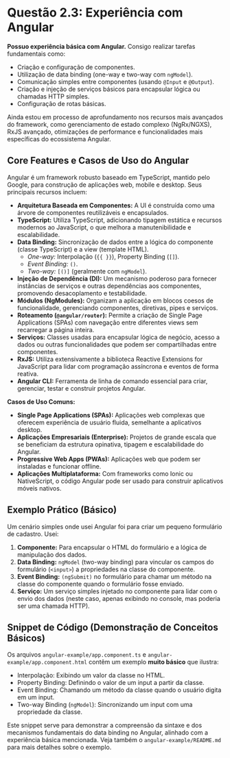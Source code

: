 # Questão 2.3: Experiência com Angular

**Possuo experiência básica com Angular.** Consigo realizar tarefas fundamentais como:

* Criação e configuração de componentes.
* Utilização de data binding (one-way e two-way com `ngModel`).
* Comunicação simples entre componentes (usando `@Input` e `@Output`).
* Criação e injeção de serviços básicos para encapsular lógica ou chamadas HTTP simples.
* Configuração de rotas básicas.

Ainda estou em processo de aprofundamento nos recursos mais avançados do framework, como gerenciamento de estado complexo (NgRx/NGXS), RxJS avançado, otimizações de performance e funcionalidades mais específicas do ecossistema Angular.

## Core Features e Casos de Uso do Angular

Angular é um framework robusto baseado em TypeScript, mantido pelo Google, para construção de aplicações web, mobile e desktop. Seus principais recursos incluem:

* **Arquitetura Baseada em Componentes:** A UI é construída como uma árvore de componentes reutilizáveis e encapsulados.
* **TypeScript:** Utiliza TypeScript, adicionando tipagem estática e recursos modernos ao JavaScript, o que melhora a manutenibilidade e escalabilidade.
* **Data Binding:** Sincronização de dados entre a lógica do componente (classe TypeScript) e a view (template HTML).
    * *One-way:* Interpolação (`{{ }}`), Property Binding (`[]`).
    * *Event Binding:* `()`.
    * *Two-way:* `[()]` (geralmente com `ngModel`).
* **Injeção de Dependência (DI):** Um mecanismo poderoso para fornecer instâncias de serviços e outras dependências aos componentes, promovendo desacoplamento e testabilidade.
* **Módulos (NgModules):** Organizam a aplicação em blocos coesos de funcionalidade, gerenciando componentes, diretivas, pipes e serviços.
* **Roteamento (`@angular/router`):** Permite a criação de Single Page Applications (SPAs) com navegação entre diferentes views sem recarregar a página inteira.
* **Serviços:** Classes usadas para encapsular lógica de negócio, acesso a dados ou outras funcionalidades que podem ser compartilhadas entre componentes.
* **RxJS:** Utiliza extensivamente a biblioteca Reactive Extensions for JavaScript para lidar com programação assíncrona e eventos de forma reativa.
* **Angular CLI:** Ferramenta de linha de comando essencial para criar, gerenciar, testar e construir projetos Angular.

**Casos de Uso Comuns:**

* **Single Page Applications (SPAs):** Aplicações web complexas que oferecem experiência de usuário fluida, semelhante a aplicativos desktop.
* **Aplicações Empresariais (Enterprise):** Projetos de grande escala que se beneficiam da estrutura opinativa, tipagem e escalabilidade do Angular.
* **Progressive Web Apps (PWAs):** Aplicações web que podem ser instaladas e funcionar offline.
* **Aplicações Multiplataforma:** Com frameworks como Ionic ou NativeScript, o código Angular pode ser usado para construir aplicativos móveis nativos.

## Exemplo Prático (Básico)

Um cenário simples onde usei Angular foi para criar um pequeno formulário de cadastro. Usei:

1.  **Componente:** Para encapsular o HTML do formulário e a lógica de manipulação dos dados.
2.  **Data Binding:** `ngModel` (two-way binding) para vincular os campos do formulário (`<input>`) a propriedades na classe do componente.
3.  **Event Binding:** `(ngSubmit)` no formulário para chamar um método na classe do componente quando o formulário fosse enviado.
4.  **Serviço:** Um serviço simples injetado no componente para lidar com o envio dos dados (neste caso, apenas exibindo no console, mas poderia ser uma chamada HTTP).

## Snippet de Código (Demonstração de Conceitos Básicos)

Os arquivos `angular-example/app.component.ts` e `angular-example/app.component.html` contêm um exemplo **muito básico** que ilustra:

* Interpolação: Exibindo um valor da classe no HTML.
* Property Binding: Definindo o valor de um input a partir da classe.
* Event Binding: Chamando um método da classe quando o usuário digita em um input.
* Two-way Binding (`ngModel`): Sincronizando um input com uma propriedade da classe.

Este snippet serve para demonstrar a compreensão da sintaxe e dos mecanismos fundamentais do data binding no Angular, alinhado com a experiência básica mencionada. Veja também o `angular-example/README.md` para mais detalhes sobre o exemplo.